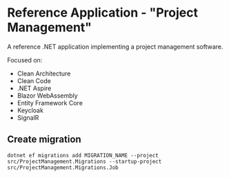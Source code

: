 # Reference Application - "Project Management"

A reference .NET application implementing a project management software.

Focused on:

* Clean Architecture
* Clean Code
* .NET Aspire
* Blazor WebAssembly
* Entity Framework Core
* Keycloak
* SignalR

## Create migration

 ```
dotnet ef migrations add MIGRATION_NAME --project src/ProjectManagement.Migrations --startup-project src/ProjectManagement.Migrations.Job
 ```
